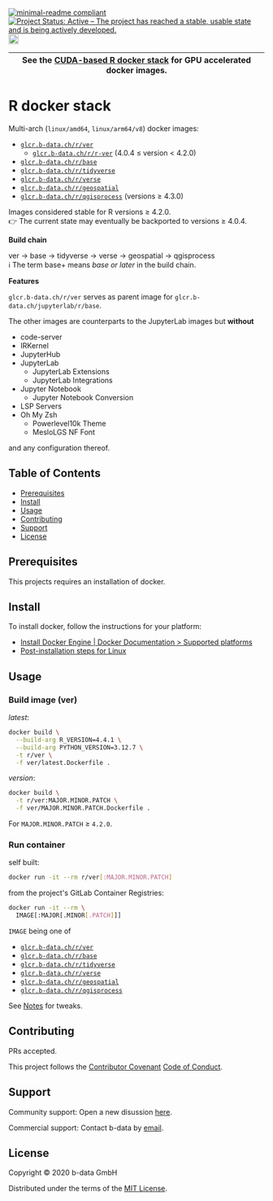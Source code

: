 [![minimal-readme compliant](https://img.shields.io/badge/readme%20style-minimal-brightgreen.svg)](https://github.com/RichardLitt/standard-readme/blob/master/example-readmes/minimal-readme.md) [![Project Status: Active – The project has reached a stable, usable state and is being actively developed.](https://www.repostatus.org/badges/latest/active.svg)](https://www.repostatus.org/#active) <a href="https://liberapay.com/benz0li/donate"><img src="https://liberapay.com/assets/widgets/donate.svg" alt="Donate using Liberapay" height="20"></a>

| See the [CUDA-based R docker stack](CUDA.md) for GPU accelerated docker images. |
|---------------------------------------------------------------------------------|

# R docker stack

Multi-arch (`linux/amd64`, `linux/arm64/v8`) docker images:

* [`glcr.b-data.ch/r/ver`](https://gitlab.b-data.ch/r/ver/container_registry)
  * [`glcr.b-data.ch/r/r-ver`](https://gitlab.b-data.ch/r/r-ver/container_registry)
    (4.0.4 ≤ version < 4.2.0)
* [`glcr.b-data.ch/r/base`](https://gitlab.b-data.ch/r/base/container_registry)
* [`glcr.b-data.ch/r/tidyverse`](https://gitlab.b-data.ch/r/tidyverse/container_registry)
* [`glcr.b-data.ch/r/verse`](https://gitlab.b-data.ch/r/verse/container_registry)
* [`glcr.b-data.ch/r/geospatial`](https://gitlab.b-data.ch/r/geospatial/container_registry)
* [`glcr.b-data.ch/r/qgisprocess`](https://gitlab.b-data.ch/r/qgisprocess/container_registry)
  (versions ≥ 4.3.0)

Images considered stable for R versions ≥ 4.2.0.  
:point_right: The current state may eventually be backported to versions ≥
4.0.4.

**Build chain**

ver → base → tidyverse → verse → geospatial → qgisprocess  
:information_source: The term base+ means *base or later* in the build chain.

**Features**

`glcr.b-data.ch/r/ver` serves as parent image for
`glcr.b-data.ch/jupyterlab/r/base`.

The other images are counterparts to the JupyterLab images but **without**

* code-server
* IRKernel
* JupyterHub
* JupyterLab
  * JupyterLab Extensions
  * JupyterLab Integrations
* Jupyter Notebook
  * Jupyter Notebook Conversion
* LSP Servers
* Oh My Zsh
  * Powerlevel10k Theme
  * MesloLGS NF Font

and any configuration thereof.

## Table of Contents

* [Prerequisites](#prerequisites)
* [Install](#install)
* [Usage](#usage)
* [Contributing](#contributing)
* [Support](#support)
* [License](#license)

## Prerequisites

This projects requires an installation of docker.

## Install

To install docker, follow the instructions for your platform:

* [Install Docker Engine | Docker Documentation > Supported platforms](https://docs.docker.com/engine/install/#supported-platforms)
* [Post-installation steps for Linux](https://docs.docker.com/engine/install/linux-postinstall/)

## Usage

### Build image (ver)

*latest*:

```bash
docker build \
  --build-arg R_VERSION=4.4.1 \
  --build-arg PYTHON_VERSION=3.12.7 \
  -t r/ver \
  -f ver/latest.Dockerfile .
```

*version*:

```bash
docker build \
  -t r/ver:MAJOR.MINOR.PATCH \
  -f ver/MAJOR.MINOR.PATCH.Dockerfile .
```

For `MAJOR.MINOR.PATCH` ≥ `4.2.0`.

### Run container

self built:

```bash
docker run -it --rm r/ver[:MAJOR.MINOR.PATCH]
```

from the project's GitLab Container Registries:

```bash
docker run -it --rm \
  IMAGE[:MAJOR[.MINOR[.PATCH]]]
```

`IMAGE` being one of

* [`glcr.b-data.ch/r/ver`](https://gitlab.b-data.ch/r/ver/container_registry)
* [`glcr.b-data.ch/r/base`](https://gitlab.b-data.ch/r/base/container_registry)
* [`glcr.b-data.ch/r/tidyverse`](https://gitlab.b-data.ch/r/tidyverse/container_registry)
* [`glcr.b-data.ch/r/verse`](https://gitlab.b-data.ch/r/verse/container_registry)
* [`glcr.b-data.ch/r/geospatial`](https://gitlab.b-data.ch/r/geospatial/container_registry)
* [`glcr.b-data.ch/r/qgisprocess`](https://gitlab.b-data.ch/r/qgisprocess/container_registry)

See [Notes](NOTES.md) for tweaks.

## Contributing

PRs accepted.

This project follows the
[Contributor Covenant](https://www.contributor-covenant.org)
[Code of Conduct](CODE_OF_CONDUCT.md).

## Support

Community support: Open a new disussion
[here](https://github.com/orgs/b-data/discussions).

Commercial support: Contact b-data by [email](mailto:support@b-data.ch).

## License

Copyright © 2020 b-data GmbH

Distributed under the terms of the [MIT License](LICENSE).
